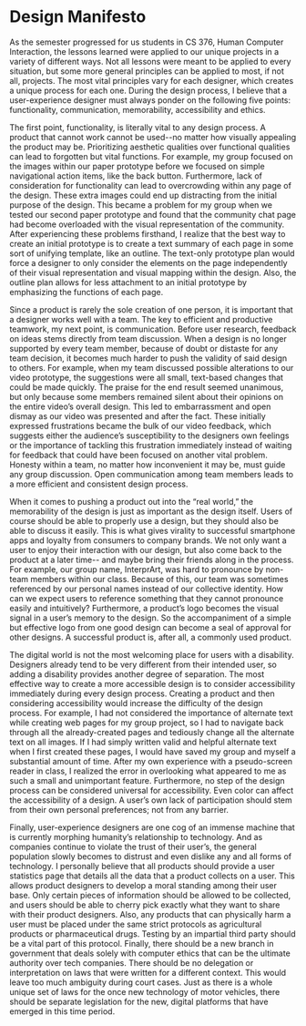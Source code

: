# Design Manifesto

As the semester progressed for us students in CS 376, Human Computer Interaction, the lessons learned were applied to our unique projects in a variety of different ways. Not all lessons were meant to be applied to every situation, but some more general principles can be applied to most, if not all, projects. The most vital principles vary for each designer, which creates a unique process for each one. During the design process, I believe that a user-experience designer must always ponder on the following five points: functionality, communication, memorability, accessibility and ethics. 

The first point, functionality, is literally vital to any design process. A product that cannot work cannot be used--no matter how visually appealing the product may be. Prioritizing aesthetic qualities over functional qualities can lead to forgotten but vital functions. For example, my group focused on the images within our paper prototype before we focused on simple navigational action items, like the back button. Furthermore, lack of consideration for functionality can lead to overcrowding within any page of the design. These extra images could end up distracting from the initial purpose of the design. This became a problem for my group when we tested our second paper prototype and found that the community chat page had become overloaded with the visual representation of the community. After experiencing these problems firsthand, I realize that the best way to create an initial prototype is to create a text summary of each page in some sort of unifying template, like an outline. The text-only prototype plan would force a designer to only consider the elements on the page independently of their visual representation and visual mapping within the design. Also, the outline plan allows for less attachment to an initial prototype by emphasizing the functions of each page. 

Since a product is rarely the sole creation of one person, it is important that a designer works well with a team. The key to efficient and productive teamwork, my next point, is communication. Before user research, feedback on ideas stems directly from team discussion. When a design is no longer supported by every team member, because of doubt or distaste for any team decision, it becomes much harder to push the validity of said design to others. For example, when my team discussed possible alterations to our video prototype, the suggestions were all small, text-based changes that could be made quickly. The praise for the end result seemed unanimous, but only because some members remained silent about their opinions on the entire video’s overall design. This led to embarrassment and open dismay as our video was presented and after the fact. These initially expressed frustrations became the bulk of our video feedback, which suggests either the audience’s susceptibility to the designers own feelings or the importance of tackling this frustration immediately instead of waiting for feedback that could have been focused on another vital problem. Honesty within a team, no matter how inconvenient it may be, must guide any group discussion. Open communication among team members leads to a more efficient and consistent design process. 

When it comes to pushing a product out into the “real world,” the memorability of the design is just as important as the design itself. Users of course should be able to properly use a design, but they should also be able to discuss it easily. This is what gives virality to successful smartphone apps and loyalty from consumers to company brands. We not only want a user to enjoy their interaction with our design, but also come back to the product at a later time-- and maybe bring their friends along in the process. For example, our group name, InterprArt, was hard to pronounce by non-team members within our class. Because of this, our team was sometimes referenced by our personal names instead of our collective identity. How can we expect users to reference something that they cannot pronounce easily and intuitively? Furthermore, a product’s logo becomes the visual signal in a user’s memory to the design. So the accompaniment of a simple but effective logo from one good design can become a seal of approval for other designs. A successful product is, after all, a commonly used product. 

The digital world is not the most welcoming place for users with a disability. Designers already tend to be very different from their intended user, so adding a disability provides another degree of separation. The most effective way to create a more accessible design is to consider accessibility immediately during every design process. Creating a product and then considering accessibility would increase the difficulty of the design process. For example, I had not considered the importance of alternate text while creating web pages for my group project, so I had to navigate back through all the already-created pages and tediously change all the alternate text on all images. If I had simply written valid and helpful alternate text when I first created these pages, I would have saved my group and myself a substantial amount of time. After my own experience with a pseudo-screen reader in class, I realized the error in overlooking what appeared to me as such a small and unimportant feature. Furthermore, no step of the design process can be considered universal for accessibility. Even color can affect the accessibility of a design. A user’s own lack of participation should stem from their own personal preferences; not from any barrier. 

Finally, user-experience designers are one cog of an immense machine that is currently morphing humanity’s relationship to technology. And as companies continue to violate the trust of their user’s, the general population slowly becomes to distrust and even dislike any and all forms of technology. I personally believe that all products should provide a user statistics page that details all the data that a product collects on a user. This allows product designers to develop a moral standing among their user base. Only certain pieces of information should be allowed to be collected, and users should be able to cherry pick exactly what they want to share with their product designers. Also, any products that can physically harm a user must be placed under the same strict protocols as agricultural products or pharmaceutical drugs. Testing by an impartial third party should be a vital part of this protocol. Finally, there should be a new branch in government that deals solely with computer ethics that can be the ultimate authority over tech companies. There should be no delegation or interpretation on laws that were written for a different context. This would leave too much ambiguity during court cases. Just as there is a whole unique set of laws for the once new technology of motor vehicles, there should be separate legislation for the new, digital platforms that have emerged in this time period.
